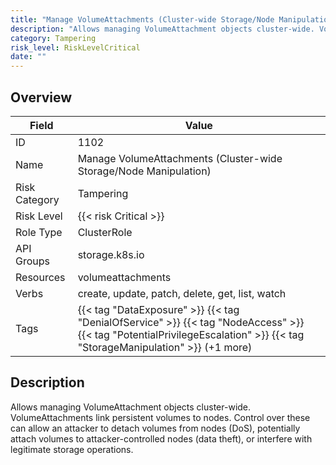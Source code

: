 ```yaml
---
title: "Manage VolumeAttachments (Cluster-wide Storage/Node Manipulation)"
description: "Allows managing VolumeAttachment objects cluster-wide. VolumeAttachments link persistent volumes to nodes. Control over these can allow an attacker to detach volumes from nodes (DoS), potentially attach volumes to attacker-controlled nodes (data theft), or interfere with legitimate storage operations."
category: Tampering
risk_level: RiskLevelCritical
date: ""
---
```


## Overview

| Field         | Value                                                                                                                                                                    |
| ------------- | ------------------------------------------------------------------------------------------------------------------------------------------------------------------------ |
| ID            | 1102                                                                                                                                                                     |
| Name          | Manage VolumeAttachments (Cluster-wide Storage/Node Manipulation)                                                                                                        |
| Risk Category | Tampering                                                                                                                                                                |
| Risk Level    | {{< risk Critical >}}                                                                                                                                                    |
| Role Type     | ClusterRole                                                                                                                                                              |
| API Groups    | storage.k8s.io                                                                                                                                                           |
| Resources     | volumeattachments                                                                                                                                                        |
| Verbs         | create, update, patch, delete, get, list, watch                                                                                                                          |
| Tags          | {{< tag "DataExposure" >}} {{< tag "DenialOfService" >}} {{< tag "NodeAccess" >}} {{< tag "PotentialPrivilegeEscalation" >}} {{< tag "StorageManipulation" >}} (+1 more) |

## Description

Allows managing VolumeAttachment objects cluster-wide. VolumeAttachments link persistent volumes to nodes. Control over these can allow an attacker to detach volumes from nodes (DoS), potentially attach volumes to attacker-controlled nodes (data theft), or interfere with legitimate storage operations.
